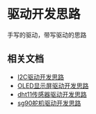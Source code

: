 # 驱动开发思路
手写的驱动，带写驱动的思路
## 相关文档

- [I2C驱动开发思路](./i2c/i2c.md)
- [OLED显示屏驱动开发思路](./oled/oled.md)
- [dht11传感器驱动开发思路](./dht11/dht11.md)
- [sg90舵机驱动开发思路](./sg90/sg90.md)
